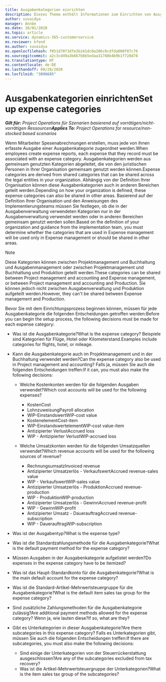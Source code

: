 ```yaml
---
title: Ausgabenkategorien einrichten
description: Dieses Thema enthält Informationen zum Einrichten von Ausgabenkategorien und freigegebenen Kategorien für Spesenabrechnungen.
author: suvaidya
manager: Annbe
ms.date: 10/01/2020
ms.topic: article
ms.service: dynamics-365-customerservice
ms.reviewer: kfend
ms.author: suvaidya
ms.openlocfilehash: f051d70f3dfe3b241dc0a206c0cdfda000f87c76
ms.sourcegitcommit: a2c3cd49a3b667b8b5edaa31788b4b9b1f728d78
ms.translationtype: HT
ms.contentlocale: de-DE
ms.lasthandoff: 09/28/2020
ms.locfileid: "3896685"
---
```

# <a name="set-up-expense-categories"></a><span data-ttu-id="35c64-103">Ausgabenkategorien einrichten</span><span class="sxs-lookup"><span data-stu-id="35c64-103">Set up expense categories</span></span>

<span data-ttu-id="35c64-104">_**Gilt für:** Project Operations für Szenarien basierend auf vorrätigen/nicht-vorrätigen Ressourcen_</span><span class="sxs-lookup"><span data-stu-id="35c64-104">_**Applies To:** Project Operations for resource/non-stocked based scenarios_</span></span>

<span data-ttu-id="35c64-105">Wenn Mitarbeiter Spesenabrechnungen erstellen, muss jede von ihnen erfasste Ausgabe einer Ausgabenkategorie zugeordnet werden.</span><span class="sxs-lookup"><span data-stu-id="35c64-105">When employees create expense reports, each expense that they record must be associated with an expense category.</span></span> <span data-ttu-id="35c64-106">Ausgabenkategorien werden aus gemeinsam genutzten Kategorien abgeleitet, die von den juristischen Personen in Ihrer Organisation gemeinsam genutzt werden können.</span><span class="sxs-lookup"><span data-stu-id="35c64-106">Expense categories are derived from shared categories that can be shared across the legal entities in your organization.</span></span> <span data-ttu-id="35c64-107">Abhängig von der Definition Ihrer Organisation können diese Ausgabenkategorien auch in anderen Bereichen geteilt werden.</span><span class="sxs-lookup"><span data-stu-id="35c64-107">Depending on how your organization is defined, these expense categories can also be shared in other areas.</span></span> <span data-ttu-id="35c64-108">Basierend auf der Definition Ihrer Organisation und den Anweisungen des Implementierungsteams müssen Sie festlegen, ob die in der Ausgabenverwaltung verwendeten Kategorien nur in der Ausgabenverwaltung verwendet werden oder in anderen Bereichen gemeinsam genutzt werden sollen.</span><span class="sxs-lookup"><span data-stu-id="35c64-108">Based on the definition of your organization and guidance from the implementation team, you must determine whether the categories that are used in Expense management will be used only in Expense management or should be shared in other areas.</span></span>

> [!NOTE]
> <span data-ttu-id="35c64-109">Diese Kategorien können zwischen Projektmanagement und Buchhaltung und Ausgabenmanagement oder zwischen Projektmanagement und Buchhaltung und Produktion geteilt werden.</span><span class="sxs-lookup"><span data-stu-id="35c64-109">These categories can be shared between Project management and accounting and Expense management, or between Project management and accounting and Production.</span></span> <span data-ttu-id="35c64-110">Sie können jedoch nicht zwischen Ausgabenverwaltung und Produktion aufgeteilt werden.</span><span class="sxs-lookup"><span data-stu-id="35c64-110">However, they can't be shared between Expense management and Production.</span></span>

<span data-ttu-id="35c64-111">Bevor Sie mit dem Einrichtungsprozess beginnen können, müssen für jede Ausgabenkategorie die folgenden Entscheidungen getroffen werden:</span><span class="sxs-lookup"><span data-stu-id="35c64-111">Before you can begin the setup process, the following decisions must be made for each expense category:</span></span>

- <span data-ttu-id="35c64-112">Was ist die Ausgabenkategorie?</span><span class="sxs-lookup"><span data-stu-id="35c64-112">What is the expense category?</span></span> <span data-ttu-id="35c64-113">Beispiele sind Kategorien für Flüge, Hotel oder Kilometerstand.</span><span class="sxs-lookup"><span data-stu-id="35c64-113">Examples include categories for flights, hotel, or mileage.</span></span>
- <span data-ttu-id="35c64-114">Kann die Ausgabenkategorie auch im Projektmanagement und in der Buchhaltung verwendet werden?</span><span class="sxs-lookup"><span data-stu-id="35c64-114">Can the expense category also be used in Project management and accounting?</span></span> <span data-ttu-id="35c64-115">Falls ja, müssen Sie auch die folgenden Entscheidungen treffen:</span><span class="sxs-lookup"><span data-stu-id="35c64-115">If it can, you must also make the following decisions:</span></span>

    - <span data-ttu-id="35c64-116">Welche Kostenkonten werden für die folgenden Ausgaben verwendet?</span><span class="sxs-lookup"><span data-stu-id="35c64-116">Which cost accounts will be used for the following expenses?</span></span>

        - <span data-ttu-id="35c64-117">Kosten</span><span class="sxs-lookup"><span data-stu-id="35c64-117">Cost</span></span>
        - <span data-ttu-id="35c64-118">Lohnzuweisung</span><span class="sxs-lookup"><span data-stu-id="35c64-118">Payroll allocation</span></span>
        - <span data-ttu-id="35c64-119">WIP-Einstandswert</span><span class="sxs-lookup"><span data-stu-id="35c64-119">WIP-cost value</span></span>
        - <span data-ttu-id="35c64-120">Kostenelement</span><span class="sxs-lookup"><span data-stu-id="35c64-120">Cost-item</span></span>
        - <span data-ttu-id="35c64-121">WIP-Einstandswertelement</span><span class="sxs-lookup"><span data-stu-id="35c64-121">WIP-cost value-item</span></span>
        - <span data-ttu-id="35c64-122">Antizipierter Verlust</span><span class="sxs-lookup"><span data-stu-id="35c64-122">Accrued loss</span></span>
        - <span data-ttu-id="35c64-123">WIP - Antizipierter Verlust</span><span class="sxs-lookup"><span data-stu-id="35c64-123">WIP-accrued loss</span></span>

    - <span data-ttu-id="35c64-124">Welche Umsatzkonten werden für die folgenden Umsatzquellen verwendet?</span><span class="sxs-lookup"><span data-stu-id="35c64-124">Which revenue accounts will be used for the following sources of revenue?</span></span>

        - <span data-ttu-id="35c64-125">Rechnungsumsatz</span><span class="sxs-lookup"><span data-stu-id="35c64-125">Invoiced revenue</span></span>
        - <span data-ttu-id="35c64-126">Antizipierter Umsatzerlös - Verkaufswert</span><span class="sxs-lookup"><span data-stu-id="35c64-126">Accrued revenue-sales value</span></span>
        - <span data-ttu-id="35c64-127">WIP - Verkaufswert</span><span class="sxs-lookup"><span data-stu-id="35c64-127">WIP-sales value</span></span>
        - <span data-ttu-id="35c64-128">Antizipierter Umsatzerlös - Produktion</span><span class="sxs-lookup"><span data-stu-id="35c64-128">Accrued revenue-production</span></span>
        - <span data-ttu-id="35c64-129">WIP - Produktion</span><span class="sxs-lookup"><span data-stu-id="35c64-129">WIP-production</span></span>
        - <span data-ttu-id="35c64-130">Antizipierter Umsatzerlös - Gewinn</span><span class="sxs-lookup"><span data-stu-id="35c64-130">Accrued revenue-profit</span></span>
        - <span data-ttu-id="35c64-131">WIP - Gewinn</span><span class="sxs-lookup"><span data-stu-id="35c64-131">WIP-profit</span></span>
        - <span data-ttu-id="35c64-132">Antizipierter Umsatz - Dauerauftrag</span><span class="sxs-lookup"><span data-stu-id="35c64-132">Accrued revenue-subscription</span></span>
        - <span data-ttu-id="35c64-133">WIP - Dauerauftrag</span><span class="sxs-lookup"><span data-stu-id="35c64-133">WIP-subscription</span></span>

- <span data-ttu-id="35c64-134">Was ist der Ausgabentyp?</span><span class="sxs-lookup"><span data-stu-id="35c64-134">What is the expense type?</span></span>
- <span data-ttu-id="35c64-135">Was ist die Standardzahlungsmethode für die Ausgabenkategorie?</span><span class="sxs-lookup"><span data-stu-id="35c64-135">What is the default payment method for the expense category?</span></span>
- <span data-ttu-id="35c64-136">Müssen Ausgaben in der Ausgabenkategorie aufgelistet werden?</span><span class="sxs-lookup"><span data-stu-id="35c64-136">Do expenses in the expense category have to be itemized?</span></span>
- <span data-ttu-id="35c64-137">Was ist das Haupt-Standardkonto für die Ausgabenkategorie?</span><span class="sxs-lookup"><span data-stu-id="35c64-137">What is the main default account for the expense category?</span></span>
- <span data-ttu-id="35c64-138">Was ist die Standard-Artikel-Mehrwertsteuergruppe für die Ausgabenkategorie?</span><span class="sxs-lookup"><span data-stu-id="35c64-138">What is the default item sales tax group for the expense category?</span></span>
- <span data-ttu-id="35c64-139">Sind zusätzliche Zahlungsmethoden für die Ausgabenkategorie zulässig?</span><span class="sxs-lookup"><span data-stu-id="35c64-139">Are additional payment methods allowed for the expense category?</span></span> <span data-ttu-id="35c64-140">Wenn ja, wie lauten diese?</span><span class="sxs-lookup"><span data-stu-id="35c64-140">If so, what are they?</span></span>
- <span data-ttu-id="35c64-141">Gibt es Unterkategorien in dieser Ausgabenkategorie?</span><span class="sxs-lookup"><span data-stu-id="35c64-141">Are there subcategories in this expense category?</span></span> <span data-ttu-id="35c64-142">Falls es Unterkategorien gibt, müssen Sie auch die folgenden Entscheidungen treffen:</span><span class="sxs-lookup"><span data-stu-id="35c64-142">If there are subcategories, you must also make the following decisions:</span></span>

    - <span data-ttu-id="35c64-143">Sind einige der Unterkategorien von der Steuerrückerstattung ausgeschlossen?</span><span class="sxs-lookup"><span data-stu-id="35c64-143">Are any of the subcategories excluded from tax recovery?</span></span>
    - <span data-ttu-id="35c64-144">Was ist die Artikel-Mehrwertsteuergruppe der Unterkategorien?</span><span class="sxs-lookup"><span data-stu-id="35c64-144">What is the item sales tax group of the subcategories?</span></span>
